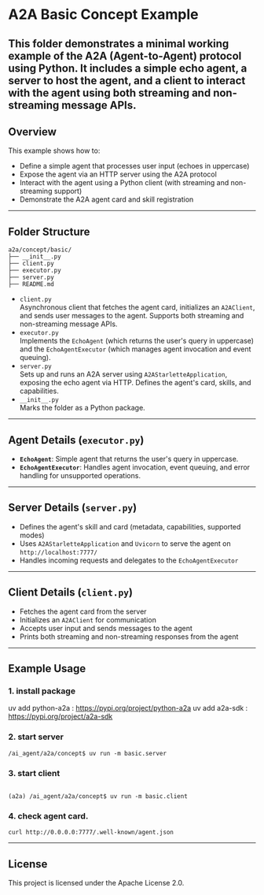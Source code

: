 # A2A Basic Concept Example

This folder demonstrates a minimal working example of the A2A (Agent-to-Agent) protocol using Python. It includes a simple echo agent, a server to host the agent, and a client to interact with the agent using both streaming and non-streaming message APIs.
---

## Overview

This example shows how to:
- Define a simple agent that processes user input (echoes in uppercase)
- Expose the agent via an HTTP server using the A2A protocol
- Interact with the agent using a Python client (with streaming and non-streaming support)
- Demonstrate the A2A agent card and skill registration

---

## Folder Structure

```
a2a/concept/basic/
├── __init__.py
├── client.py
├── executor.py
├── server.py
├── README.md
```

- `client.py`  
  Asynchronous client that fetches the agent card, initializes an `A2AClient`, and sends user messages to the agent. Supports both streaming and non-streaming message APIs.
- `executor.py`  
  Implements the `EchoAgent` (which returns the user's query in uppercase) and the `EchoAgentExecutor` (which manages agent invocation and event queuing).
- `server.py`  
  Sets up and runs an A2A server using `A2AStarletteApplication`, exposing the echo agent via HTTP. Defines the agent's card, skills, and capabilities.
- `__init__.py`  
  Marks the folder as a Python package.


---

## Agent Details (`executor.py`)

- **`EchoAgent`**: Simple agent that returns the user's query in uppercase.
- **`EchoAgentExecutor`**: Handles agent invocation, event queuing, and error handling for unsupported operations.

---

## Server Details (`server.py`)

- Defines the agent's skill and card (metadata, capabilities, supported modes)
- Uses `A2AStarletteApplication` and `Uvicorn` to serve the agent on `http://localhost:7777/`
- Handles incoming requests and delegates to the `EchoAgentExecutor`

---

## Client Details (`client.py`)

- Fetches the agent card from the server
- Initializes an `A2AClient` for communication
- Accepts user input and sends messages to the agent
- Prints both streaming and non-streaming responses from the agent

---

## Example Usage
### 1. install package
uv add python-a2a : https://pypi.org/project/python-a2a
uv add a2a-sdk : https://pypi.org/project/a2a-sdk

### 2. start server
```
/ai_agent/a2a/concept$ uv run -m basic.server
```
### 3. start client
```

(a2a) /ai_agent/a2a/concept$ uv run -m basic.client
```
### 4. check agent card.

```
curl http://0.0.0.0:7777/.well-known/agent.json
```

---

## License

This project is licensed under the Apache License 2.0.
